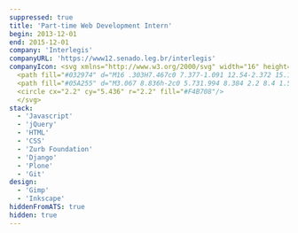```yaml
---
suppressed: true
title: 'Part-time Web Development Intern'
begin: 2013-12-01
end: 2015-12-01
company: 'Interlegis'
companyURL: 'https://www12.senado.leg.br/interlegis'
companyIcon: <svg xmlns="http://www.w3.org/2000/svg" width="16" height="18" fill="none" viewBox="0 0 16 18">
  <path fill="#032974" d="M16 .303H7.467c0 7.377-1.091 12.54-2.372 15.115 1.372 1.751 1.692 1.818 2.972 1.818 4-.467 7.8-5.4 7.933-16.933Z"/>
  <path fill="#05A255" d="M3.067 8.836h-2c0 5.731.994 8.384 2.2 8.4 1.544 0 3.812.002 4.8 0-1.28 0-1.6-.067-2.972-1.819-.965-1.366-1.702-3.53-2.028-6.58Z"/>
  <circle cx="2.2" cy="5.436" r="2.2" fill="#F4B708"/>
  </svg>
stack:
  - 'Javascript'
  - 'jQuery'
  - 'HTML'
  - 'CSS'
  - 'Zurb Foundation'
  - 'Django'
  - 'Plone'
  - 'Git'
design:
  - 'Gimp'
  - 'Inkscape'
hiddenFromATS: true
hidden: true
---
```

